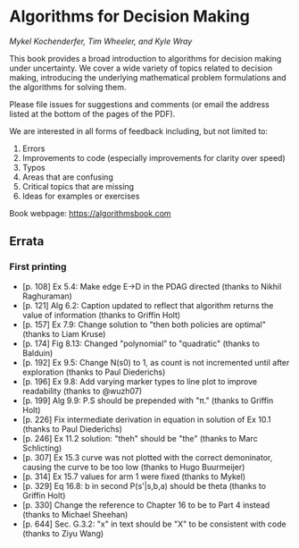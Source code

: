 # Algorithms for Decision Making
*Mykel Kochenderfer, Tim Wheeler, and Kyle Wray*

This book provides a broad introduction to algorithms for decision making under uncertainty. We cover a wide variety of topics related to decision making, introducing the underlying mathematical problem formulations and the algorithms for solving them.

Please file issues for suggestions and comments (or email the address listed at the bottom of the pages of the PDF).

We are interested in all forms of feedback including, but not limited to:
1. Errors
2. Improvements to code (especially improvements for clarity over speed)
3. Typos
4. Areas that are confusing
5. Critical topics that are missing
6. Ideas for examples or exercises

Book webpage: https://algorithmsbook.com

## Errata

### First printing

* [p. 108] Ex 5.4: Make edge E->D in the PDAG directed (thanks to Nikhil Raghuraman)
* [p. 121] Alg 6.2: Caption updated to reflect that algorithm returns the value of information (thanks to Griffin Holt) 
* [p. 157] Ex 7.9: Change solution to "then both policies are optimal" (thanks to Liam Kruse)
* [p. 174] Fig 8.13: Changed "polynomial" to "quadratic" (thanks to Balduin)
* [p. 192] Ex 9.5: Change N(s0) to 1, as count is not incremented until after exploration (thanks to Paul Diederichs)
* [p. 196] Ex 9.8: Add varying marker types to line plot to improve readability (thanks to @wuzh07)
* [p. 199] Alg 9.9: P.S should be prepended with "π." (thanks to Griffin Holt)
* [p. 226] Fix intermediate derivation in equation in solution of Ex 10.1 (thanks to Paul Diederichs)
* [p. 246] Ex 11.2 solution: "theh" should be "the" (thanks to Marc Schlicting)
* [p. 307] Ex 15.3 curve was not plotted with the correct demoninator, causing the curve to be too low (thanks to Hugo Buurmeijer)
* [p. 314] Ex 15.7 values for arm 1 were fixed (thanks to Mykel)
* [p. 329] Eq 16.8: b in second P(s'|s,b,a) should be theta (thanks to Griffin Holt)
* [p. 330] Change the reference to Chapter 16 to be to Part 4 instead (thanks to Michael Sheehan)
* [p. 644] Sec. G.3.2: "x" in text should be "X" to be consistent with code (thanks to Ziyu Wang)
